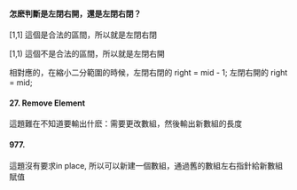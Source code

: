 #### 怎麽判斷是左閉右開，還是左閉右閉？

[1,1] 這個是合法的區間，所以就是左閉右閉

[1,1) 這個不是合法的區間，所以就是左閉右開

相對應的，在縮小二分範圍的時候，左閉右閉的 right = mid - 1;
左閉右開的  right = mid;

#### 27. Remove Element
這題難在不知道要輸出什麽：需要更改數組，然後輸出新數組的長度

#### 977.
這題沒有要求in place, 所以可以新建一個數組，通過舊的數組左右指針給新數組賦值